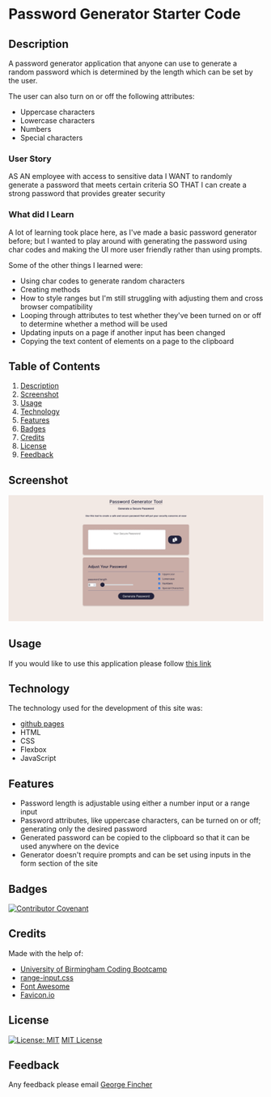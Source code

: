 # Password Generator Starter Code

## Description

A password generator application that anyone can use to generate a random password which is determined by the length which can be set by the user.

The user can also turn on or off the following attributes:

- Uppercase characters
- Lowercase characters
- Numbers
- Special characters

### User Story

AS AN employee with access to sensitive data
I WANT to randomly generate a password that meets certain criteria
SO THAT I can create a strong password that provides greater security

### What did I Learn

A lot of learning took place here, as I've made a basic password generator before; but I wanted to play around with generating the password using char codes and making the UI more user friendly rather than using prompts.

Some of the other things I learned were:

- Using char codes to generate random characters
- Creating methods
- How to style ranges but I'm still struggling with adjusting them and cross browser compatibility
- Looping through attributes to test whether they've been turned on or off to determine whether a method will be used
- Updating inputs on a page if another input has been changed
- Copying the text content of elements on a page to the clipboard

## Table of Contents

1. [Description](#description)
2. [Screenshot](#screenshot)
3. [Usage](#usage)
4. [Technology](#technology)
5. [Features](#features)
6. [Badges](#badges)
7. [Credits](#credits)
8. [License](#license)
9. [Feedback](#feedback)

## Screenshot

![A screenshot showing a web developers portfolio](assets/readme-assets/Screenshot%202022-07-19%20Password%20Generator.png)

## Usage

If you would like to use this application please follow [this link]()

## Technology

The technology used for the development of this site was:

- [github pages](https://pages.github.com/)
- HTML
- CSS
- Flexbox
- JavaScript

## Features

- Password length is adjustable using either a number input or a range input
- Password attributes, like uppercase characters, can be turned on or off; generating only the desired password
- Generated password can be copied to the clipboard so that it can be used anywhere on the device
- Generator doesn't require prompts and can be set using inputs in the form section of the site

## Badges

[![Contributor Covenant](https://img.shields.io/badge/Contributor%20Covenant-2.1-4baaaa.svg)](code_of_conduct.md)

## Credits

Made with the help of:

- [University of Birmingham Coding Bootcamp](https://www.birmingham.ac.uk/postgraduate/courses/cpd/coding-boot-camp.aspx)
- [range-input.css](https://range-input-css.netlify.app/)
- [Font Awesome](https://fontawesome.com/)
- [Favicon.io](https://favicon.io/)

## License

[![License: MIT](https://img.shields.io/badge/License-MIT-yellow.svg)](https://opensource.org/licenses/MIT)
[MIT License](/LICENSE.md)

## Feedback

Any feedback please email [George Fincher](mailto:finchergeorge1@gmail.com)
